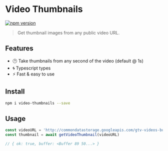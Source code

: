 # Video Thumbnails

[![npm version][npm-version-src]][npm-version-href]

> Get thumbnail images from any public video URL. 

## Features

- 🕑 Take thumbnails from any second of the video (default @ 1s)
- 🌀 Typescript types
- ⚡ Fast & easy to use

## Install

```sh
npm i video-thumbnails --save
```

## Usage

```js
const videoURL = 'http://commondatastorage.googleapis.com/gtv-videos-bucket/sample/BigBuckBunny.mp4'
const thumbnail = await getVideoThumbnail(videoURL)

// { ok: true, buffer: <Buffer 89 50...> }
```

<!-- Badges -->

[npm-version-src]: https://img.shields.io/npm/v/video-thumbnails/latest.svg
[npm-version-href]: https://npmjs.com/package/video-thumbnails
[npm-downloads-src]: https://img.shields.io/npm/dt/video-thumbnails.svg
[npm-downloads-href]: https://npmjs.com/package/video-thumbnails
